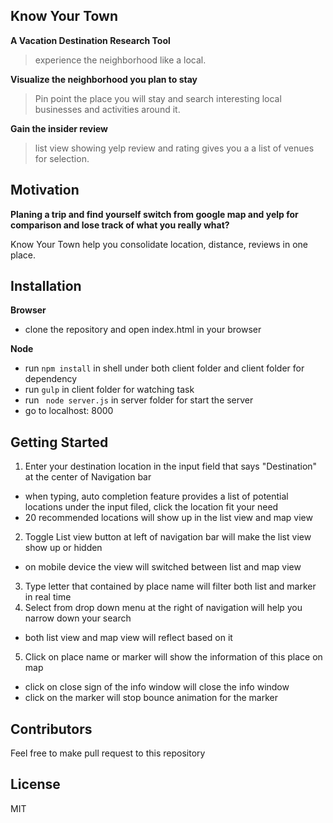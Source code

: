## Know Your Town


__A Vacation Destination Research Tool__
  > experience the neighborhood like a local.

__Visualize the neighborhood you plan to stay__
  > Pin point the place you will stay and search interesting local businesses and activities around it.

__Gain the insider review__
  > list view showing yelp review and rating gives you a a list of venues for selection.


## Motivation

__Planing a trip and find yourself switch from google map and yelp for comparison and lose track of what you really what?__

Know Your Town help you consolidate location, distance, reviews in one place.


## Installation

__Browser__
  * clone the repository and open index.html in your browser

__Node__
  * run ```npm install``` in shell under both client folder and client folder for dependency
  * run ```gulp``` in client folder for watching task
  * run ``` node server.js``` in server folder for start the server
  * go to localhost: 8000

## Getting Started
1. Enter your destination location in the input field that says "Destination" at the center of Navigation bar
  * when typing, auto completion feature provides a list of potential locations under the input filed, click the location fit your need
  * 20 recommended locations will show up in the list view and map view
2. Toggle List view button at left of navigation bar will make the list view show up or hidden
  * on mobile device the view will switched between list and map view
3. Type letter that contained by place name will filter both list and marker in real time
4. Select from drop down menu at the right of navigation will help you narrow down your search
  * both list view and map view will reflect based on it
5. Click on place name or marker will show the information of this place on map
  * click on close sign of the info window will close the info window
  * click on the marker will stop bounce animation for the marker


## Contributors

Feel free to make pull request to this repository

## License

MIT
